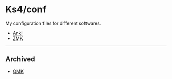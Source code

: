 # Ks4/conf

My configuration files for different softwares.

- [Anki](/anki/)
- [ZMK](/zmk/)


---

## Archived

- [QMK](/archive/qmk)